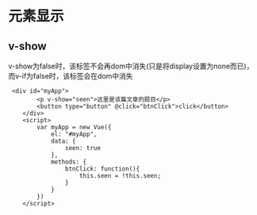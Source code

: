 # 元素显示
## v-show
v-show为false时，该标签不会再dom中消失(只是将display设置为none而已)， 而v-if为false时，该标签会在dom中消失
```
 <div id="myApp">
        <p v-show="seen">这里是该篇文章的题目</p>
        <button type="button" @click="btnClick">click</button>
    </div>
    <script>
        var myApp = new Vue({
            el: "#myApp",
            data: {
                seen: true
            },
            methods: {
                btnClick: function(){
                    this.seen = !this.seen;
                }
            }
        })
    </script>
```
